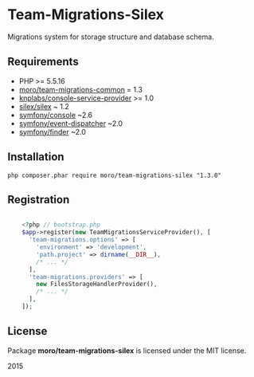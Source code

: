 Team-Migrations-Silex
=====================

Migrations system for storage structure and database schema.

## Requirements
- PHP >= 5.5.16
- [moro/team-migrations-common](https://github.com/Moro4125/team-migrations-common) = 1.3
- [knplabs/console-service-provider](https://github.com/KnpLabs/ConsoleServiceProvider) >= 1.0
- [silex/silex](https://github.com/silexphp/Silex) ~ 1.2
- [symfony/console](https://github.com/symfony/Console) ~2.6
- [symfony/event-dispatcher](https://github.com/symfony/EventDispatcher) ~2.0
- [symfony/finder](https://github.com/symfony/Finder) ~2.0

## Installation
    php composer.phar require moro/team-migrations-silex "1.3.0"

## Registration
``` php

    <?php // bootstrap.php
    $app->register(new TeamMigrationsServiceProvider(), [
      'team-migrations.options' => [
        'environment' => 'development',
        'path.project' => dirname(__DIR__),
        /* ... */
      ],
      'team-migrations.providers' => [
        new FilesStorageHandlerProvider(),
        /* ... */
      ],
    ]);

```

## License
Package __moro/team-migrations-silex__ is licensed under the MIT license.

2015